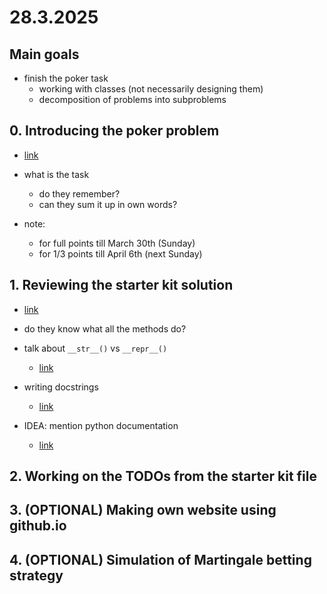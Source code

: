 # 28.3.2025

## Main goals

- finish the poker task
  - working with classes (not necessarily designing them)
  - decomposition of problems into subproblems

## 0. Introducing the poker problem

- [link](https://ksp.mff.cuni.cz/z/ulohy/37/zadani4.html#task-37-Z4-2:~:text=37%2DZ4%2D2%20Poker%20(10%20bod%C5%AF))

- what is the task
  - do they remember?
  - can they sum it up in own words?

- note: 
  - for full points till March 30th (Sunday)
  - for 1/3 points till April 6th (next Sunday)

## 1. Reviewing the starter kit solution

- [link](../25_03_28/poker_starter_kit.py)

- do they know what all the methods do?
- talk about `__str__()` vs `__repr__()`
  - [link](https://docs.python.org/3/library/functions.html#repr)
- writing docstrings 
  - [link](https://peps.python.org/pep-0257/)

- IDEA: mention python documentation
  - [link](https://docs.python.org/3/)

## 2. Working on the TODOs from the starter kit file


## 3. (OPTIONAL) Making own website using github.io

## 4. (OPTIONAL) Simulation of Martingale betting strategy 
